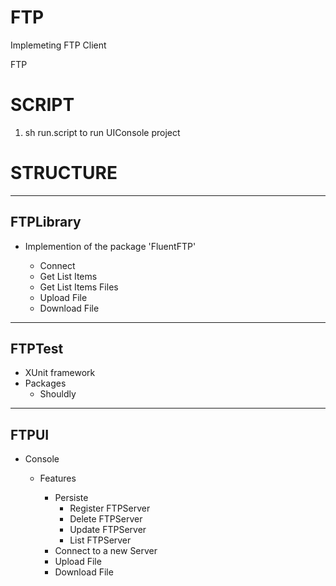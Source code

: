 # FTP

Implemeting FTP Client

FTP 

# SCRIPT 

1. sh run.script to run UIConsole project

# STRUCTURE

------
FTPLibrary
------

- Implemention of the package 'FluentFTP'

    - Connect
    - Get List Items
    - Get List Items Files
    - Upload   File
    - Download File

------
FTPTest
------

- XUnit framework 
- Packages 
    - Shouldly 

------
FTPUI
------

- Console
    - Features

        - Persiste
            - Register FTPServer
            - Delete   FTPServer
            - Update   FTPServer 
            - List     FTPServer 
        - Connect to a new Server
        - Upload    File
        - Download  File
        

